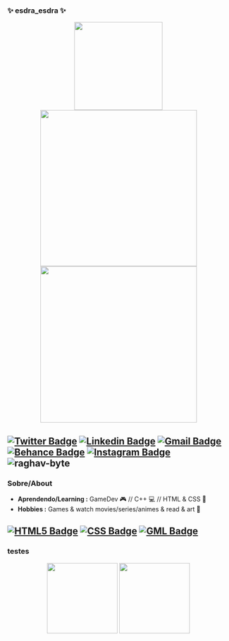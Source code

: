 ### ✨ esdra_esdra ✨
<p align="center"><img src="https://media.giphy.com/media/u2Hq7bqjWWL8oWFz1T/giphy.gif" width="200px"> <img src="https://media.giphy.com/media/0N6Lssa9EzE0fRuu71/giphy.gif" width="355px"> <img src="https://media.giphy.com/media/PaY9gIfoRwS9Q3DT7u/giphy-downsized-large.gif" width="355px"></p>

[![Twitter Badge](https://img.shields.io/badge/-esdra_esdra-1ca0f1?style=flat-square&logo=twitter&logoColor=white&link=https://twitter.com/esdra_esdra)](https://twitter.com/esdra_esdra)
[![Linkedin Badge](https://img.shields.io/badge/-esdra-blue?style=flat-square&logo=Linkedin&logoColor=white&link=https://linkedin.com/in/esdras-alves/)](https://linkedin.com/in/esdras-alves/)
[![Gmail Badge](https://img.shields.io/badge/-esdraG_alves@hotmail.com-c14438?style=flat-square&logo=Gmail&logoColor=white&link=mailto:esdraG_alves@hotmail.com)](mailto:esdraG_alves@hotmail.com)
[![Behance Badge](https://img.shields.io/badge/-esdras-1ca0f1?style=flat-square&logo=behance&logoColor=white&link=https://www.behance.net/esdras)](https://www.behance.net/esdras)
[![Instagram Badge](https://img.shields.io/badge/-esdra_esdra-e82a3a?style=flat-square&logo=instagram&logoColor=white&link=https://www.instagram.com/esdra_esdra/)](https://www.instagram.com/esdra_esdra/)
 <img src="https://komarev.com/ghpvc/?username=esdraesdra" alt="raghav-byte" />
-------------------------------------------------------------------------------------------------------------------------------------------------------------------------
### Sobre/About
-  **Aprendendo/Learning :** GameDev 🎮 // C++ 💻 // HTML & CSS 📄 
-  **Hobbies :** Games & watch movies/series/animes & read & art 🎨

[![HTML5 Badge](https://img.shields.io/badge/-HTML5-f0781d?style=flat-square&logo=html5&logoColor=white)](html5)
[![CSS Badge](https://img.shields.io/badge/-CSS-4287f5?style=flat-square&logo=css3&logoColor=white)](css)
[![GML Badge](https://img.shields.io/badge/-Game_Maker_Studio_2-198c29?style=flat-square&logo=gamemakerstudio2&logoColor=white)](html5)
-------------------------------------------------------------------------------------------------------------------------------------------------------------------------
### testes
<div align="center">
  <img height="160em" src="https://github-readme-stats.vercel.app/api?username=esdraesdra&show_icons=true&theme=tokyonight&include_all_commits=true&count_private=true"/>
  <img height="160em" src="https://github-readme-stats.vercel.app/api/top-langs/?username=esdraesdra&layout=compact&langs_count=7&theme=tokyonight"/>
</div>
